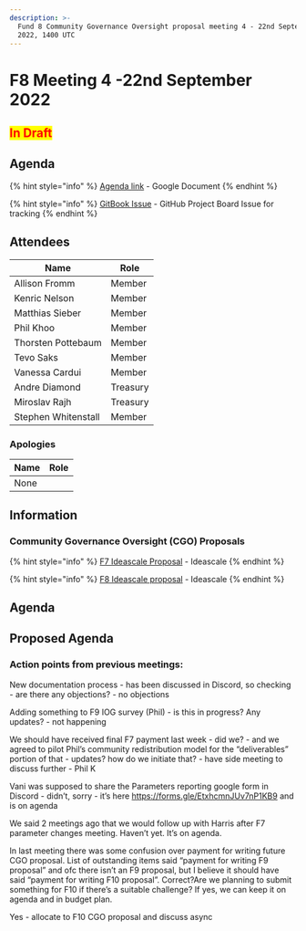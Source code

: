 ```yaml
---
description: >-
  Fund 8 Community Governance Oversight proposal meeting 4 - 22nd September
  2022, 1400 UTC
---
```


# F8 Meeting 4 -22nd September 2022

## <mark style="color:red;">In Draft</mark>

## Agenda

{% hint style="info" %}
[Agenda link](https://docs.google.com/document/d/16Qm\_T8Kt-O9cR4Lt0NnadSj7cgnIFB8fXdpIQOEvWtE/edit?usp=sharing) - Google Document
{% endhint %}

{% hint style="info" %}
[GitBook Issue](https://github.com/Catalyst-Auditing/Community-Governance-Oversight-Coordination/issues/109) - GitHub Project Board Issue for tracking
{% endhint %}

## Attendees

| Name                | Role     |
| ------------------- | -------- |
| Allison Fromm       | Member   |
| Kenric Nelson       | Member   |
| Matthias Sieber     | Member   |
| Phil Khoo           | Member   |
| Thorsten Pottebaum  | Member   |
| Tevo Saks           | Member   |
| Vanessa Cardui      | Member   |
| Andre Diamond       | Treasury |
| Miroslav Rajh       | Treasury |
| Stephen Whitenstall | Member   |

### Apologies

| Name | Role |
| ---- | ---- |
| None |      |

## Information

### Community Governance Oversight (CGO) Proposals

{% hint style="info" %}
[F7 Ideascale Proposal](https://cardano.ideascale.com/c/idea/383517) - Ideascale
{% endhint %}

{% hint style="info" %}
[F8 Ideascale proposal](https://cardano.ideascale.com/c/idea/398225) - Ideascale
{% endhint %}

## Agenda

## Proposed Agenda <a href="#docs-internal-guid-c33d3c76-7fff-1b87-a100-a158d4f0612c" id="docs-internal-guid-c33d3c76-7fff-1b87-a100-a158d4f0612c"></a>

### Action points from previous meetings:

New documentation process - has been discussed in Discord, so checking - are there any objections? - no objections 

Adding something  to F9 IOG survey (Phil) - is this in progress? Any updates? - not happening

We should have received final F7 payment last week - did we? - and we agreed to pilot Phil’s community redistribution model for the “deliverables” portion of that - updates? how do we initiate that? - have side meeting to discuss further - Phil K

Vani was supposed to share the Parameters reporting google form in Discord - didn’t, sorry - it’s here https://forms.gle/EtxhcmnJUv7nP1KB9  and is on 
agenda

We said 2 meetings ago that we would follow up with Harris after F7 parameter changes meeting. Haven’t yet. It’s on agenda.

In last meeting there was some confusion over payment for writing future CGO proposal. List of outstanding items said “payment for writing F9 proposal” and ofc there isn’t an F9 proposal, but I believe it should have said “payment for writing F10 proposal”. Correct?Are we planning to submit something for F10 if there’s a suitable challenge? If yes, we can keep it on agenda and in budget plan.

Yes - allocate to F10 CGO proposal and discuss async

